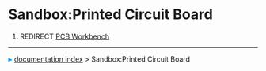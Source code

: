# Sandbox:Printed Circuit Board
1.  REDIRECT [PCB Workbench](PCB_Workbench.md)



---
![](images/Right_arrow.png) [documentation index](../README.md) > Sandbox:Printed Circuit Board
